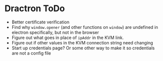 # Dractron ToDo

- Better certificate verification
- Find why `window.opener` (and other functions on `window`) are undefined in electron specifically, but not in the browser
- Figure out what goes in place of `ipAddr` in the KVM link.
- Figure out if other values in the KVM connection string need changing
- Start up credentials page? Or some other way to make it so credentials are not a config file
